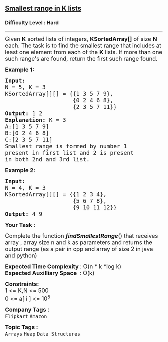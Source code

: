 <h2><a href="https://practice.geeksforgeeks.org/problems/find-smallest-range-containing-elements-from-k-lists/1?page=3&difficulty[]=2&sortBy=submissions">Smallest range in K lists</a></h2><h3>Difficulty Level : Hard</h3><hr><div class="problems_problem_content__Xm_eO"><p><span style="font-size:18px">Given <strong>K</strong> sorted lists of integers,&nbsp;<strong>KSortedArray[]</strong>&nbsp;of size <strong>N</strong> each. The task is to find the smallest range that includes at least one element from each of the <strong>K</strong> lists. If more than one such range's are found, return&nbsp;the first such range found.</span></p>

<p><span style="font-size:18px"><strong>Example 1:</strong></span></p>

<pre><span style="font-size:18px"><strong>Input:
</strong>N = 5, K = 3
KSortedArray[][] = {{1 3 5 7 9},
                    {0 2 4 6 8},
                    {2 3 5 7 11}}
<strong>Output: </strong>1 2<strong>
Explanation: </strong>K = 3
A:[1 3 5 7 9]
B:[0 2 4 6 8]
C:[2 3 5 7 11]
Smallest range is formed by number 1
present in first list and 2 is present
in both 2nd and 3rd list.</span>
</pre>

<p><span style="font-size:18px"><strong>Example 2:</strong></span></p>

<pre><span style="font-size:18px"><strong>Input:
</strong>N = 4, K = 3
KSortedArray[][] = {{1 2 3 4},
                    {5 6 7 8},
                    {9 10 11 12}}
<strong>Output: </strong>4 9</span></pre>

<p><span style="font-size:18px"><strong>Your Task</strong> : </span></p>

<p><span style="font-size:18px">Complete the function&nbsp;<strong><em>findSmallestRange</em></strong>() that receives array , array size n and k as parameters and returns the output range (as a pair in cpp and array of size 2 in java and python)</span></p>

<p><span style="font-size:18px"><strong>Expected Time Complexity </strong>:&nbsp;O(n * k *log k)<br>
<strong>Expected Auxilliary Space&nbsp;</strong>&nbsp;: O(k)</span></p>

<div><span style="font-size:18px"><strong>Constraints:</strong><br>
1 &lt;= K,N &lt;= 500</span></div>

<div><span style="font-size:18px">0 &lt;= a[ i ] &lt;= 10<sup>5</sup></span></div>
</div><p><span style=font-size:18px><strong>Company Tags : </strong><br><code>Flipkart</code>&nbsp;<code>Amazon</code>&nbsp;<br><p><span style=font-size:18px><strong>Topic Tags : </strong><br><code>Arrays</code>&nbsp;<code>Heap</code>&nbsp;<code>Data Structures</code>&nbsp;